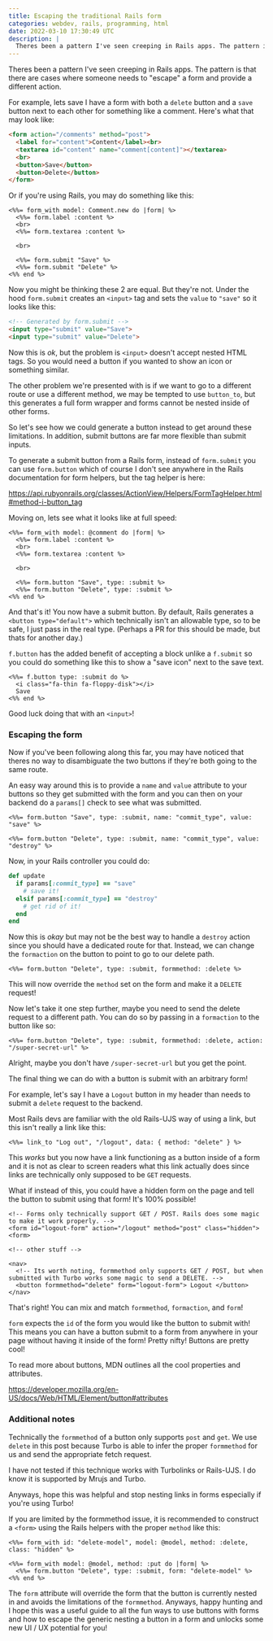 ```yaml
---
title: Escaping the traditional Rails form
categories: webdev, rails, programming, html
date: 2022-03-10 17:30:49 UTC
description: |
  Theres been a pattern I've seen creeping in Rails apps. The pattern is that there are cases where...
---
```


Theres been a pattern I've seen creeping in Rails apps. The pattern is that there are cases where someone needs to "escape" a form and provide a different action.

For example, lets save I have a form with both a `delete` button and a `save` button next to each other for something like a comment. Here's what that may look like:

```html
<form action="/comments" method="post">
  <label for="content">Content</label><br>
  <textarea id="content" name="comment[content]"></textarea>
  <br>
  <button>Save</button>
  <button>Delete</button>
</form>
```

Or if you're using Rails, you may do something like this:

```erb
<%%= form_with model: Comment.new do |form| %>
  <%%= form.label :content %>
  <br>
  <%%= form.textarea :content %>

  <br>

  <%%= form.submit "Save" %>
  <%%= form.submit "Delete" %>
<%% end %>
```

Now you might be thinking these 2 are equal. But they're not. Under the hood `form.submit` creates an `<input>` tag and sets the `value` to `"save"` so it looks like this:

```html
<!-- Generated by form.submit -->
<input type="submit" value="Save">
<input type="submit" value="Delete">
```

Now this is _ok_, but the problem is `<input>` doesn't accept nested HTML tags. So you would need a button if you wanted to show an icon or something similar.

The other problem we're presented with is if we want to go to a different route or use a different method, we may be tempted to use `button_to`, but this generates a full form wrapper and forms cannot be nested inside of other forms.

So let's see how we could generate a button instead to get around these limitations. In addition, submit buttons are far more flexible than submit inputs.

To generate a submit button from a Rails form, instead of `form.submit` you can use `form.button` which of course I don't see anywhere in the Rails documentation for form helpers, but the tag helper is here:

https://api.rubyonrails.org/classes/ActionView/Helpers/FormTagHelper.html#method-i-button_tag

Moving on, lets see what it looks like at full speed:

```erb
<%%= form_with model: @comment do |form| %>
  <%%= form.label :content %>
  <br>
  <%%= form.textarea :content %>

  <br>

  <%%= form.button "Save", type: :submit %>
  <%%= form.button "Delete", type: :submit %>
<%% end %>
```

And that's it! You now have a submit button. By default, Rails generates a `<button type="default">` which technically isn't an allowable type, so to be safe, I just pass in the real type. (Perhaps a PR for this should be made, but thats for another day.)

`f.button` has the added benefit of accepting a block unlike a `f.submit` so you could do something like this to show a "save icon" next to the save text.

```erb
<%%= f.button type: :submit do %>
  <i class="fa-thin fa-floppy-disk"></i>
  Save
<%% end %>
```

Good luck doing that with an `<input>`!

### Escaping the form

Now if you've been following along this far, you may have noticed that theres no way to disambiguate the two buttons if they're both going to the same route.

An easy way around this is to provide a `name` and `value` attribute to your buttons so they get submitted with the form and you can then on your backend do a `params[]` check to see what was submitted.

```erb
<%%= form.button "Save", type: :submit, name: "commit_type", value: "save" %>

<%%= form.button "Delete", type: :submit, name: "commit_type", value: "destroy" %>
```

Now, in your Rails controller you could do:

```rb
def update
  if params[:commit_type] == "save"
    # save it!
  elsif params[:commit_type] == "destroy"
    # get rid of it!
  end
end
```

Now this is _okay_ but may not be the best way to handle a `destroy` action since you should have a dedicated route for that. Instead, we can change the `formaction` on the button to point to go to our delete path.

```erb
<%%= form.button "Delete", type: :submit, formmethod: :delete %>
```

This will now override the `method` set on the form and make it a `DELETE` request!

Now let's take it one step further, maybe you need to send the delete request to a different path. You can do so by passing in a `formaction` to the button like so:

```erb
<%%= form.button "Delete", type: :submit, formmethod: :delete, action: "/super-secret-url" %>
```

Alright, maybe you don't have `/super-secret-url` but you get the point.

The final thing we can do with a button is submit with an arbitrary form!

For example, let's say I have a `Logout` button in my header than needs to submit a `delete` request to the backend.

Most Rails devs are familiar with the old Rails-UJS way of using a link, but this isn't really a link like this:

```erb
<%%= link_to "Log out", "/logout", data: { method: "delete" } %>
```

This _works_ but you now have a link functioning as a button inside of a form and it is not as clear to screen readers what this link actually does since links are technically only supposed to be `GET` requests.

What if instead of this, you could have a hidden form on the page and tell the button to submit using that form! It's 100% possible!

```erb
<!-- Forms only technically support GET / POST. Rails does some magic to make it work properly. -->
<form id="logout-form" action="/logout" method="post" class="hidden"><form>

<!-- other stuff -->

<nav>
  <!-- Its worth noting, formmethod only supports GET / POST, but when submitted with Turbo works some magic to send a DELETE. -->
  <button formmethod="delete" form="logout-form"> Logout </button>
</nav>
```

That's right! You can mix and match `formmethod`, `formaction`, and `form`!

`form` expects the `id` of the form you would like the button to submit with! This means you can have a button submit to a form from anywhere in your page without having it inside of the form! Pretty nifty! Buttons are pretty cool!

To read more about buttons, MDN outlines all the cool properties and attributes.

https://developer.mozilla.org/en-US/docs/Web/HTML/Element/button#attributes

### Additional notes

Technically the `formmethod` of a button only supports `post` and `get`. We use `delete` in this post because Turbo is able to infer the proper `formmethod` for us and send the appropriate fetch request.

I have not tested if this technique works with Turbolinks or Rails-UJS. I do know it is supported by Mrujs and Turbo.

Anyways, hope this was helpful and stop nesting links in forms especially if you're using Turbo!

If you are limited by the formmethod issue, it is recommended to construct a `<form>` using the Rails helpers with the proper `method` like this:

```erb
<%%= form_with id: "delete-model", model: @model, method: :delete, class: "hidden" %>

<%%= form_with model: @model, method: :put do |form| %>
  <%%= form.button "Delete", type: :submit, form: "delete-model" %>
<%% end %>
```

The `form` attribute will override the form that the button is currently nested in and avoids the limitations of the `formmethod`. Anyways, happy hunting and I hope this was a useful guide to all the fun ways to use buttons with forms and how to escape the generic nesting a button in a form and unlocks some new UI / UX potential for you!
